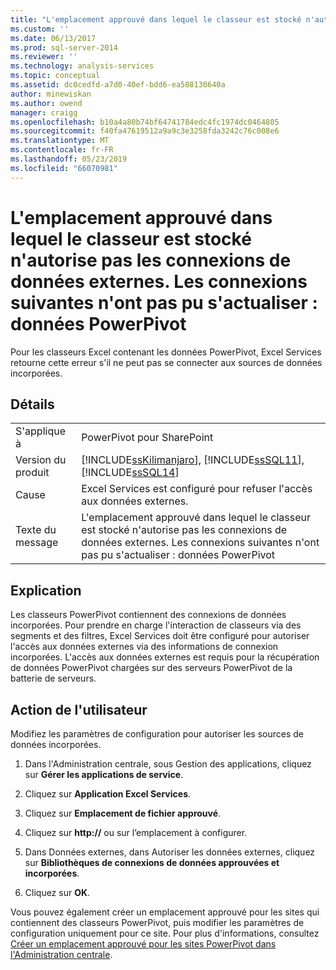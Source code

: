 ```yaml
---
title: "L'emplacement approuvé dans lequel le classeur est stocké n'autorise pas les connexions de données externes. Les connexions suivantes n'ont pas pu s'actualiser : Les données PowerPivot | Microsoft Docs"
ms.custom: ''
ms.date: 06/13/2017
ms.prod: sql-server-2014
ms.reviewer: ''
ms.technology: analysis-services
ms.topic: conceptual
ms.assetid: dc0cedfd-a7d0-40ef-bdd6-ea508130640a
author: minewiskan
ms.author: owend
manager: craigg
ms.openlocfilehash: b10a4a80b74bf64741784edc4fc1974dc0464805
ms.sourcegitcommit: f40fa47619512a9a9c3e3258fda3242c76c008e6
ms.translationtype: MT
ms.contentlocale: fr-FR
ms.lasthandoff: 05/23/2019
ms.locfileid: "66070981"
---
```

# <a name="the-trusted-location-where-the-workbook-is-stored-does-not-allow-external-data-connections-the-following-connections-failed-to-refresh-powerpivot-data"></a>L'emplacement approuvé dans lequel le classeur est stocké n'autorise pas les connexions de données externes. Les connexions suivantes n'ont pas pu s'actualiser : données PowerPivot
  Pour les classeurs Excel contenant les données PowerPivot, Excel Services retourne cette erreur s'il ne peut pas se connecter aux sources de données incorporées.  
  
## <a name="details"></a>Détails  
  
|||  
|-|-|  
|S'applique à|PowerPivot pour SharePoint|  
|Version du produit|[!INCLUDE[ssKilimanjaro](../../includes/sskilimanjaro-md.md)], [!INCLUDE[ssSQL11](../../includes/sssql11-md.md)], [!INCLUDE[ssSQL14](../../includes/sssql14-md.md)]|  
|Cause|Excel Services est configuré pour refuser l'accès aux données externes.|  
|Texte du message|L'emplacement approuvé dans lequel le classeur est stocké n'autorise pas les connexions de données externes. Les connexions suivantes n'ont pas pu s'actualiser : données PowerPivot|  
  
## <a name="explanation"></a>Explication  
 Les classeurs PowerPivot contiennent des connexions de données incorporées. Pour prendre en charge l'interaction de classeurs via des segments et des filtres, Excel Services doit être configuré pour autoriser l'accès aux données externes via des informations de connexion incorporées. L'accès aux données externes est requis pour la récupération de données PowerPivot chargées sur des serveurs PowerPivot de la batterie de serveurs.  
  
## <a name="user-action"></a>Action de l'utilisateur  
 Modifiez les paramètres de configuration pour autoriser les sources de données incorporées.  
  
1.  Dans l'Administration centrale, sous Gestion des applications, cliquez sur **Gérer les applications de service**.  
  
2.  Cliquez sur **Application Excel Services**.  
  
3.  Cliquez sur **Emplacement de fichier approuvé**.  
  
4.  Cliquez sur **http://** ou sur l’emplacement à configurer.  
  
5.  Dans Données externes, dans Autoriser les données externes, cliquez sur **Bibliothèques de connexions de données approuvées et incorporées**.  
  
6.  Cliquez sur **OK**.  
  
 Vous pouvez également créer un emplacement approuvé pour les sites qui contiennent des classeurs PowerPivot, puis modifier les paramètres de configuration uniquement pour ce site. Pour plus d'informations, consultez [Créer un emplacement approuvé pour les sites PowerPivot dans l'Administration centrale](create-a-trusted-location-for-power-pivot-sites-in-central-administration.md).  
  
  
